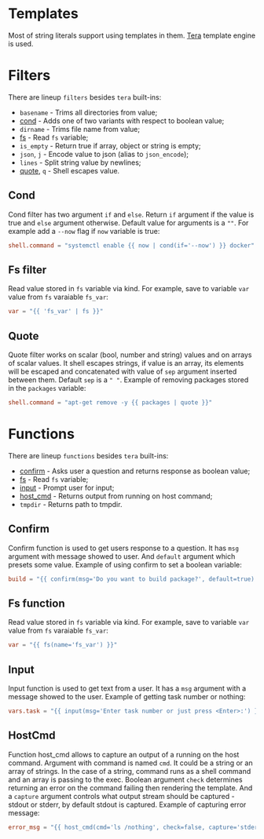 # Templates

Most of string literals support using templates in them.
[Tera](https://keats.github.io/tera/) template engine is used.


# Filters
There are lineup `filters` besides `tera` built-ins:
* `basename` - Trims all directories from value;
* [cond](#cond) - Adds one of two variants with respect to boolean value;
* `dirname` - Trims file name from value;
* [fs](#fs-filter) - Read `fs` variable;
* `is_empty` - Return true if array, object or string is empty;
* `json`, `j` - Encode value to json (alias to `json_encode`);
* `lines` - Split string value by newlines;
* [quote](#quote), `q` - Shell escapes value.

## Cond
Cond filter has two argument `if` and `else`. Return `if` argument if the value
is true and `else` argument otherwise. Default value for arguments is a `""`.
For example add a `--now` flag if `now` variable is true:
```toml
shell.command = "systemctl enable {{ now | cond(if='--now') }} docker"
```

## Fs filter
Read value stored in `fs` variable via kind. For example, save to variable
`var` value from `fs` varaiable `fs_var`:
```toml
var = "{{ 'fs_var' | fs }}"
```

## Quote
Quote filter works on scalar (bool, number and string) values and on arrays of
scalar values. It shell escapes strings, if value is an array, its elements
will be escaped and concatenated with value of `sep` argument inserted
between them. Default `sep` is a `" "`.
Example of removing packages stored in the `packages` variable:
```toml
shell.command = "apt-get remove -y {{ packages | quote }}"
```


# Functions
There are lineup `functions` besides `tera` built-ins:
* [confirm](#confirm) - Asks user a question and returns response as
    boolean value;
* [fs](#fs-function) - Read `fs` variable;
* [input](#input) - Prompt user for input;
* [host_cmd](#hostCmd) - Returns output from running on host command;
* `tmpdir` - Returns path to tmpdir.

## Confirm
Confirm function is used to get users response to a question. It has `msg`
argument with message showed to user. And `default` argument which presets
some value. Example of using confirm to set a boolean variable:
```toml
build = "{{ confirm(msg='Do you want to build package?', default=true) }}"
```

## Fs function
Read value stored in `fs` variable via kind. For example, save to variable
`var` value from `fs` varaiable `fs_var`:
```toml
var = "{{ fs(name='fs_var') }}"
```

## Input
Input function is used to get text from a user. It has a `msg` argument with
a message showed to the user. Example of getting task number or nothing:
```toml
vars.task = "{{ input(msg='Enter task number or just press <Enter>:') }}"
```

## HostCmd
Function host_cmd allows to capture an output of a running on the host
command.  Argument with command is named `cmd`. It could be a string or an
array of strings. In the case of a string, command runs as a shell command and
an array is passing to the exec. Boolean argument `check` determines returning
an error on the command failing then rendering the template. And a `capture`
argument controls what output stream should be captured - stdout or stderr, by
default stdout is captured. Example of capturing error message:
```toml
error_msg = "{{ host_cmd(cmd='ls /nothing', check=false, capture='stderr') }}"
```
